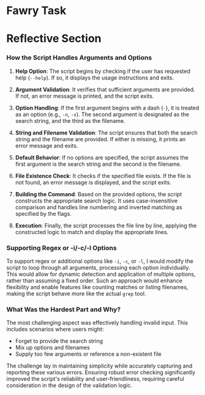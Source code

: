 # Fawry Task

# Reflective Section

### How the Script Handles Arguments and Options

1. **Help Option**: The script begins by checking if the user has requested help (`--help`). If so, it displays the usage instructions and exits.

2. **Argument Validation**: It verifies that sufficient arguments are provided. If not, an error message is printed, and the script exits.

3. **Option Handling**: If the first argument begins with a dash (`-`), it is treated as an option (e.g., `-n`, `-v`). The second argument is designated as the search string, and the third as the filename.

4. **String and Filename Validation**: The script ensures that both the search string and the filename are provided. If either is missing, it prints an error message and exits.

5. **Default Behavior**: If no options are specified, the script assumes the first argument is the search string and the second is the filename.

6. **File Existence Check**: It checks if the specified file exists. If the file is not found, an error message is displayed, and the script exits.

7. **Building the Command**: Based on the provided options, the script constructs the appropriate search logic. It uses case-insensitive comparison and handles line numbering and inverted matching as specified by the flags.

8. **Execution**: Finally, the script processes the file line by line, applying the constructed logic to match and display the appropriate lines.

### Supporting Regex or -i/-c/-l Options

To support regex or additional options like `-i`, `-c`, or `-l`, I would modify the script to loop through all arguments, processing each option individually. This would allow for dynamic detection and application of multiple options, rather than assuming a fixed order. Such an approach would enhance flexibility and enable features like counting matches or listing filenames, making the script behave more like the actual `grep` tool.

### What Was the Hardest Part and Why?

The most challenging aspect was effectively handling invalid input. This includes scenarios where users might:

- Forget to provide the search string
- Mix up options and filenames
- Supply too few arguments or reference a non-existent file

The challenge lay in maintaining simplicity while accurately capturing and reporting these various errors. Ensuring robust error checking significantly improved the script's reliability and user-friendliness, requiring careful consideration in the design of the validation logic.
